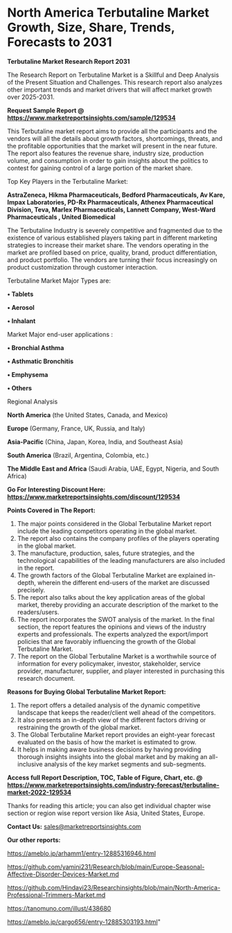 # North America Terbutaline Market Growth, Size, Share, Trends, Forecasts to 2031

<strong>Terbutaline Market Research Report 2031</strong>

The Research Report on Terbutaline Market is a Skillful and Deep Analysis of the Present Situation and Challenges. This research report also analyzes other important trends and market drivers that will affect market growth over 2025-2031.

<strong>Request Sample Report @ <a href=https://www.marketreportsinsights.com/sample/129534>https://www.marketreportsinsights.com/sample/129534</a></strong>

This Terbutaline market report aims to provide all the participants and the vendors will all the details about growth factors, shortcomings, threats, and the profitable opportunities that the market will present in the near future. The report also features the revenue share, industry size, production volume, and consumption in order to gain insights about the politics to contest for gaining control of a large portion of the market share.

Top Key Players in the Terbutaline Market:

<strong>AstraZeneca, Hikma Pharmaceuticals, Bedford Pharmaceuticals, Av Kare, Impax Laboratories, PD-Rx Pharmaceuticals, Athenex Pharmaceutical Division, Teva, Marlex Pharmaceuticals, Lannett Company, West-Ward Pharmaceuticals , United Biomedical</strong>

The Terbutaline Industry is severely competitive and fragmented due to the existence of various established players taking part in different marketing strategies to increase their market share. The vendors operating in the market are profiled based on price, quality, brand, product differentiation, and product portfolio. The vendors are turning their focus increasingly on product customization through customer interaction.

Terbutaline Market Major Types are:

<strong>• Tablets

• Aerosol

• Inhalant</strong>

Market Major end-user applications :

<strong>• Bronchial Asthma

• Asthmatic Bronchitis

• Emphysema

• Others</strong>

Regional Analysis

</u><strong><b>North America</b></strong> (the United States, Canada, and Mexico)

<strong><b>Europe </b></strong>(Germany, France, UK, Russia, and Italy)

<strong><b>Asia-Pacific</b></strong> (China, Japan, Korea, India, and Southeast Asia)

<strong><b>South America</b></strong> (Brazil, Argentina, Colombia, etc.)

<strong><b>The Middle East and Africa</b></strong> (Saudi Arabia, UAE, Egypt, Nigeria, and South Africa)

<strong>Go For Interesting Discount Here: <a href=https://www.marketreportsinsights.com/discount/129534>https://www.marketreportsinsights.com/discount/129534</a></strong>

<strong>Points Covered in The Report:</strong>
<ol>
  <li>The major points considered in the Global Terbutaline Market report include the leading competitors operating in the global market.</li>
  <li>The report also contains the company profiles of the players operating in the global market.</li>
  <li>The manufacture, production, sales, future strategies, and the technological capabilities of the leading manufacturers are also included in the report.</li>
  <li>The growth factors of the Global Terbutaline Market are explained in-depth, wherein the different end-users of the market are discussed precisely.</li>
  <li>The report also talks about the key application areas of the global market, thereby providing an accurate description of the market to the readers/users.</li>
  <li>The report incorporates the SWOT analysis of the market. In the final section, the report features the opinions and views of the industry experts and professionals. The experts analyzed the export/import policies that are favorably influencing the growth of the Global Terbutaline Market.</li>
  <li>The report on the Global Terbutaline Market is a worthwhile source of information for every policymaker, investor, stakeholder, service provider, manufacturer, supplier, and player interested in purchasing this research document.</li>
</ol>
<strong>Reasons for Buying Global Terbutaline Market Report:</strong>

<ol>
  <li>The report offers a detailed analysis of the dynamic competitive landscape that keeps the reader/client well ahead of the competitors.</li>
  <li>It also presents an in-depth view of the different factors driving or restraining the growth of the global market.</li>
  <li>The Global Terbutaline Market report provides an eight-year forecast evaluated on the basis of how the market is estimated to grow.</li>
  <li>It helps in making aware business decisions by having providing thorough insights insights into the global market and by making an all-inclusive analysis of the key market segments and sub-segments.</li>
</ol>
<strong>Access full Report Description, TOC, Table of Figure, Chart, etc. @ <a href=https://www.marketreportsinsights.com/industry-forecast/terbutaline-market-2022-129534>https://www.marketreportsinsights.com/industry-forecast/terbutaline-market-2022-129534</a></strong>


Thanks for reading this article; you can also get individual chapter wise section or region wise report version like Asia, United States, Europe.

<strong>Contact Us:</strong>
sales@marketreportsinsights.com

<strong>Our other reports:</strong>

<a href=https://ameblo.jp/arhamm1/entry-12885316946.html>https://ameblo.jp/arhamm1/entry-12885316946.html</a>

<a href=https://github.com/yamini231/Research/blob/main/Europe-Seasonal-Affective-Disorder-Devices-Market.md>https://github.com/yamini231/Research/blob/main/Europe-Seasonal-Affective-Disorder-Devices-Market.md</a>

<a href=https://github.com/Hindavi23/Researchinsights/blob/main/North-America-Professional-Trimmers-Market.md>https://github.com/Hindavi23/Researchinsights/blob/main/North-America-Professional-Trimmers-Market.md</a>

<a href=https://tanomuno.com/illust/438680>https://tanomuno.com/illust/438680</a>

<a href=https://ameblo.jp/cargo656/entry-12885303193.html>https://ameblo.jp/cargo656/entry-12885303193.html</a>"
